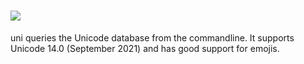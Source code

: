 # [![](https://img.shields.io/chocolatey/v/uni.svg?color=red&label=uni.cli)](https://chocolatey.org/packages/uni.cli)

uni queries the Unicode database from the commandline. It supports Unicode 14.0 (September 2021) and has good support for emojis.
